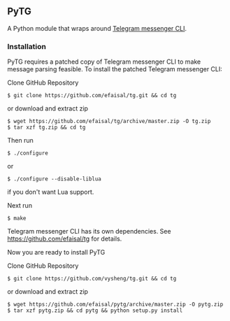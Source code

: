 ## PyTG

A Python module that wraps around [Telegram messenger CLI](https://github.com/vysheng/tg).

### Installation

PyTG requires a patched copy of Telegram messenger CLI to make message parsing feasible. To install the patched Telegram messenger CLI:

Clone GitHub Repository

    $ git clone https://github.com/efaisal/tg.git && cd tg
        
or download and extract zip

    $ wget https://github.com/efaisal/tg/archive/master.zip -O tg.zip
    $ tar xzf tg.zip && cd tg

Then run

    $ ./configure

or

    $ ./configure --disable-liblua

if you don't want Lua support.

Next run

    $ make

Telegram messenger CLI has its own dependencies. See https://github.com/efaisal/tg for details.

Now you are ready to install PyTG

Clone GitHub Repository

    $ git clone https://github.com/vysheng/tg.git && cd tg
        
or download and extract zip

    $ wget https://github.com/efaisal/pytg/archive/master.zip -O pytg.zip
    $ tar xzf pytg.zip && cd pytg && python setup.py install

